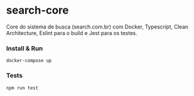 # search-core
Core do sistema de busca (search.com.br) com Docker, Typescript, Clean Architecture, Eslint para o build e Jest para os testes.

### Install & Run
```
docker-compose up
```
### Tests
```
npm run test
```